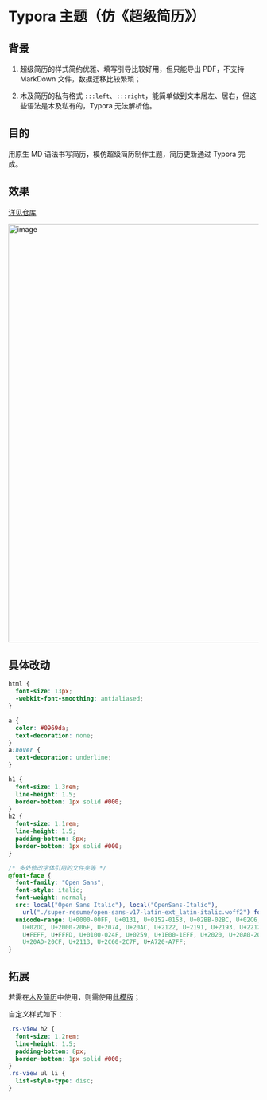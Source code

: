 # Typora 主题（仿《超级简历》）

## 背景

1. 超级简历的样式简约优雅、填写引导比较好用，但只能导出 PDF，不支持 MarkDown 文件，数据迁移比较繁琐；

2. 木及简历的私有格式 `:::left`、`:::right`，能简单做到文本居左、居右，但这些语法是木及私有的，Typora 无法解析他。

## 目的

用原生 MD 语法书写简历，模仿超级简历制作主题，简历更新通过 Typora 完成。

## 效果

[详见仓库](https://github.com/engvuchen/super-resume-theme)

<img width="840" alt="image" src="https://user-images.githubusercontent.com/31369318/226601247-8833bef1-abe2-40a6-8b5c-b8d61900bd51.png">

## 具体改动

```css
html {
  font-size: 13px;
  -webkit-font-smoothing: antialiased;
}

a {
  color: #0969da;
  text-decoration: none;
}
a:hover {
  text-decoration: underline;
}

h1 {
  font-size: 1.3rem;
  line-height: 1.5;
  border-bottom: 1px solid #000;
}
h2 {
  font-size: 1.1rem;
  line-height: 1.5;
  padding-bottom: 8px;
  border-bottom: 1px solid #000;
}

/* 多处修改字体引用的文件夹等 */
@font-face {
  font-family: "Open Sans";
  font-style: italic;
  font-weight: normal;
  src: local("Open Sans Italic"), local("OpenSans-Italic"),
    url("./super-resume/open-sans-v17-latin-ext_latin-italic.woff2") format("woff2");
  unicode-range: U+0000-00FF, U+0131, U+0152-0153, U+02BB-02BC, U+02C6, U+02DA,
    U+02DC, U+2000-206F, U+2074, U+20AC, U+2122, U+2191, U+2193, U+2212, U+2215,
    U+FEFF, U+FFFD, U+0100-024F, U+0259, U+1E00-1EFF, U+2020, U+20A0-20AB,
    U+20AD-20CF, U+2113, U+2C60-2C7F, U+A720-A7FF;
}
```

## 拓展

若需在[木及简历](https://www.mujicv.com/)中使用，则需使用[此模版](https://github.com/engvuchen/super-resume-typora-tpl/blob/main/resume-template-muji.md)；

自定义样式如下：

```css
.rs-view h2 {
  font-size: 1.2rem;
  line-height: 1.5;
  padding-bottom: 8px;
  border-bottom: 1px solid #000;
}
.rs-view ul li {
  list-style-type: disc;
}
```

